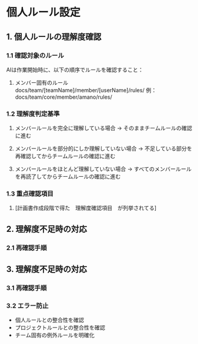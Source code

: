 # 個人ルール設定

## 1. 個人ルールの理解度確認

### 1.1 確認対象のルール

AIは作業開始時に、以下の順序でルールを確認すること：

1. メンバー固有のルール
   docs/team/[teamName]/member/[userName]/rules/
   例：docs/team/core/member/amano/rules/

### 1.2 理解度判定基準

1. メンバールールを完全に理解している場合
   → そのままチームルールの確認に進む

2. メンバールールを部分的にしか理解していない場合
   → 不足している部分を再確認してからチームルールの確認に進む

3. メンバールールをほとんど理解していない場合
   → すべてのメンバールールを再読了してからチームルールの確認に進む

### 1.3 重点確認項目

1. [計画書作成段階で得た　理解度確認項目　が列挙されてる]

## 2. 理解度不足時の対応

### 2.1 再確認手順

## 3. 理解度不足時の対応

### 3.1 再確認手順

### 3.2 エラー防止

- 個人ルールとの整合性を確認
- プロジェクトルールとの整合性を確認
- チーム固有の例外ルールを明確化
